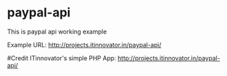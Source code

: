 # paypal-api
This is paypal api working example

Example URL: http://projects.itinnovator.in/paypal-api/

#Credit
ITinnovator's simple PHP App: http://projects.itinnovator.in/paypal-api/
